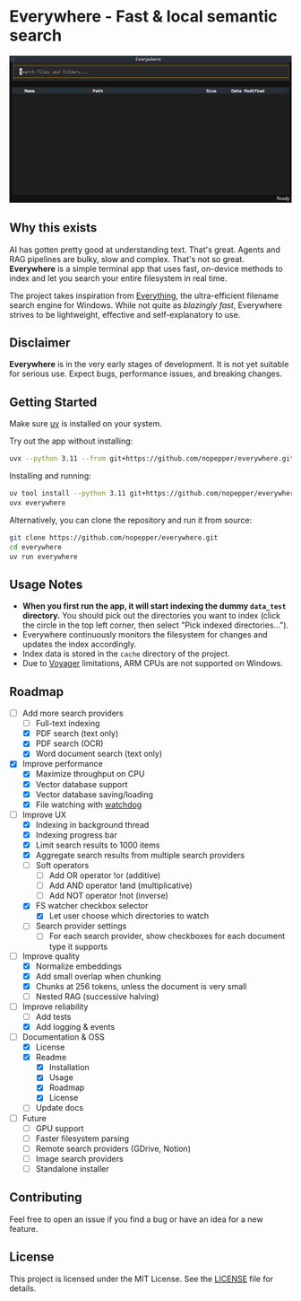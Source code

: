 # Everywhere - Fast & local semantic search

![Demo GIF](./docs/demo.gif)

## Why this exists

AI has gotten pretty good at understanding text. That's great. Agents and RAG pipelines are bulky, slow and complex. That's not so great. **Everywhere** is a simple terminal app that uses fast, on-device methods to index and let you search your entire filesystem in real time.

The project takes inspiration from [Everything](https://www.voidtools.com/support/everything/), the ultra-efficient filename search engine for Windows. While not quite as _blazingly fast_, Everywhere strives to be lightweight, effective and self-explanatory to use.

## Disclaimer

**Everywhere** is in the very early stages of development. It is not yet suitable for serious use. Expect bugs, performance issues, and breaking changes.

## Getting Started

Make sure [uv](https://docs.astral.sh/uv/getting-started/installation/) is installed on your system.

Try out the app without installing:

```bash
uvx --python 3.11 --from git+https://github.com/nopepper/everywhere.git everywhere
```

Installing and running:

```bash
uv tool install --python 3.11 git+https://github.com/nopepper/everywhere.git
uvx everywhere
```

Alternatively, you can clone the repository and run it from source:

```bash
git clone https://github.com/nopepper/everywhere.git
cd everywhere
uv run everywhere
```

## Usage Notes

- **When you first run the app, it will start indexing the dummy `data_test` directory.** You should pick out the directories you want to index (click the circle in the top left corner, then select "Pick indexed directories...").
- Everywhere continuously monitors the filesystem for changes and updates the index accordingly.
- Index data is stored in the `cache` directory of the project.
- Due to [Voyager](https://github.com/spotify/voyager) limitations, ARM CPUs are not supported on Windows.

## Roadmap

- [ ] Add more search providers
  - [ ] Full-text indexing
  - [x] PDF search (text only)
  - [x] PDF search (OCR)
  - [x] Word document search (text only)
- [x] Improve performance
  - [x] Maximize throughput on CPU
  - [x] Vector database support
  - [x] Vector database saving/loading
  - [x] File watching with [watchdog](https://github.com/gorakhargosh/watchdog)
- [ ] Improve UX
  - [x] Indexing in background thread
  - [x] Indexing progress bar
  - [x] Limit search results to 1000 items
  - [x] Aggregate search results from multiple search providers
  - [ ] Soft operators
    - [ ] Add OR operator !or (additive)
    - [ ] Add AND operator !and (multiplicative)
    - [ ] Add NOT operator !not (inverse)
  - [x] FS watcher checkbox selector
    - [x] Let user choose which directories to watch
  - [ ] Search provider settings
    - [ ] For each search provider, show checkboxes for each document type it supports
- [ ] Improve quality
  - [x] Normalize embeddings
  - [x] Add small overlap when chunking
  - [x] Chunks at 256 tokens, unless the document is very small
  - [ ] Nested RAG (successive halving)
- [ ] Improve reliability
  - [ ] Add tests
  - [x] Add logging & events
- [ ] Documentation & OSS
  - [x] License
  - [x] Readme
    - [x] Installation
    - [x] Usage
    - [x] Roadmap
    - [x] License
  - [ ] Update docs
- [ ] Future
  - [ ] GPU support
  - [ ] Faster filesystem parsing
  - [ ] Remote search providers (GDrive, Notion)
  - [ ] Image search providers
  - [ ] Standalone installer

## Contributing

Feel free to open an issue if you find a bug or have an idea for a new feature.

## License

This project is licensed under the MIT License. See the [LICENSE](./LICENSE) file for details.
